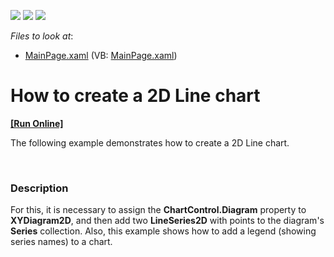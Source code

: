 <!-- default badges list -->
![](https://img.shields.io/endpoint?url=https://codecentral.devexpress.com/api/v1/VersionRange/128567512/11.2.5%2B)
[![](https://img.shields.io/badge/Open_in_DevExpress_Support_Center-FF7200?style=flat-square&logo=DevExpress&logoColor=white)](https://supportcenter.devexpress.com/ticket/details/E3696)
[![](https://img.shields.io/badge/📖_How_to_use_DevExpress_Examples-e9f6fc?style=flat-square)](https://docs.devexpress.com/GeneralInformation/403183)
<!-- default badges end -->
<!-- default file list -->
*Files to look at*:

* [MainPage.xaml](./CS/LineChart/MainPage.xaml) (VB: [MainPage.xaml](./VB/LineChart/MainPage.xaml))
<!-- default file list end -->
# How to create a 2D Line chart
<!-- run online -->
**[[Run Online]](https://codecentral.devexpress.com/e3696)**
<!-- run online end -->


<p>The following example demonstrates how to create a 2D Line chart.</p><br />



<h3>Description</h3>

<p>For this, it is necessary to assign the <strong>ChartControl.Diagram</strong> property to <strong>XYDiagram2D</strong>, and then add two <strong>LineSeries2D</strong> with points to the diagram&#39;s <strong>Series</strong> collection. Also, this example shows how to add a legend (showing series names) to a chart.</p><br />


<br/>


